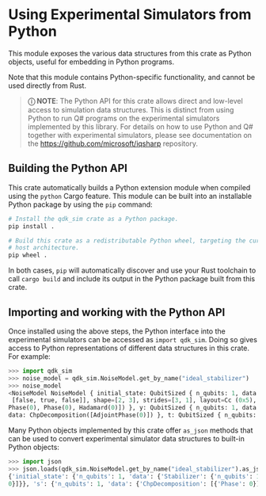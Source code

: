 # Using Experimental Simulators from Python

This module exposes the various data structures from this crate as Python objects, useful for embedding in Python programs.

Note that this module contains Python-specific functionality, and cannot be used directly from Rust.

> **ⓘ NOTE**: The Python API for this crate allows direct and low-level access to simulation data structures. This is distinct from using Python to run Q# programs on the experimental simulators implemented by this library. For details on how to use Python and Q# together with experimental simulators, please see documentation on the <https://github.com/microsoft/iqsharp> repository.

## Building the Python API

This crate automatically builds a Python extension module when compiled using the `python` Cargo feature. This module can be built into an installable Python package by using the `pip` command:

```bash
# Install the qdk_sim crate as a Python package.
pip install .

# Build this crate as a redistributable Python wheel, targeting the current
# host architecture.
pip wheel .
```

In both cases, `pip` will automatically discover and use your Rust toolchain to call `cargo build` and include its output in the Python package built from this crate.

## Importing and working with the Python API

Once installed using the above steps, the Python interface into the experimental simulators can be accessed as `import qdk_sim`. Doing so gives access to Python representations of different data structures in this crate. For example:

```python
>>> import qdk_sim
>>> noise_model = qdk_sim.NoiseModel.get_by_name("ideal_stabilizer")
>>> noise_model
<NoiseModel NoiseModel { initial_state: QubitSized { n_qubits: 1, data: Stabilizer(Tableau { n_qubits: 1, table: [[true, false, false],
 [false, true, false]], shape=[2, 3], strides=[3, 1], layout=Cc (0x5), const ndim=2 }) }, i: QubitSized { n_qubits: 1, data: Sequence([]) }, x: QubitSized { n_qubits: 1, data: ChpDecomposition([Hadamard(0), 
Phase(0), Phase(0), Hadamard(0)]) }, y: QubitSized { n_qubits: 1, data: ChpDecomposition([AdjointPhase(0), Hadamard(0), Phase(0), Phase(0), Hadamard(0), Phase(0)]) }, z: QubitSized { n_qubits: 1, data: ChpDecomposition([Phase(0), Phase(0)]) }, h: QubitSized { n_qubits: 1, data: ChpDecomposition([Hadamard(0)]) }, s: QubitSized { n_qubits: 1, data: ChpDecomposition([Phase(0)]) }, s_adj: QubitSized { n_qubits: 1, 
data: ChpDecomposition([AdjointPhase(0)]) }, t: QubitSized { n_qubits: 1, data: Unsupported }, t_adj: QubitSized { n_qubits: 1, data: Unsupported }, cnot: QubitSized { n_qubits: 1, data: ChpDecomposition([Cnot(0, 1)]) }, z_meas: ZMeasurement { pr_readout_error: 0.0 } }>
```

Many Python objects implemented by this crate offer `as_json` methods that can be used to convert experimental simulator data structures to built-in Python objects:

```python
>>> import json
>>> json.loads(qdk_sim.NoiseModel.get_by_name("ideal_stabilizer").as_json())
{'initial_state': {'n_qubits': 1, 'data': {'Stabilizer': {'n_qubits': 1, 'table': {'v': 1, 'dim': [2, 3], 'data': [True, False, False, False, True, False]}}}}, 'i': {'n_qubits': 1, 'data': {'Sequence': []}}, 'x': {'n_qubits': 1, 'data': {'ChpDecomposition': [{'Hadamard': 0}, {'Phase': 0}, {'Phase': 0}, {'Hadamard': 0}]}}, 'y': {'n_qubits': 1, 'data': {'ChpDecomposition': [{'AdjointPhase': 0}, {'Hadamard': 0}, {'Phase': 0}, {'Phase': 0}, {'Hadamard': 0}, {'Phase': 0}]}}, 'z': {'n_qubits': 1, 'data': {'ChpDecomposition': [{'Phase': 0}, {'Phase': 0}]}}, 'h': {'n_qubits': 1, 'data': {'ChpDecomposition': [{'Hadamard': 
0}]}}, 's': {'n_qubits': 1, 'data': {'ChpDecomposition': [{'Phase': 0}]}}, 's_adj': {'n_qubits': 1, 'data': {'ChpDecomposition': [{'AdjointPhase': 0}]}}, 't': {'n_qubits': 1, 'data': 'Unsupported'}, 't_adj': {'n_qubits': 1, 'data': 'Unsupported'}, 'cnot': {'n_qubits': 1, 'data': {'ChpDecomposition': [{'Cnot': [0, 1]}]}}, 'z_meas': {'ZMeasurement': {'pr_readout_error': 0.0}}}
```
